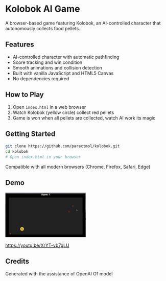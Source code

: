 # Kolobok AI Game

A browser-based game featuring Kolobok, an AI-controlled character that autonomously collects food pellets.

## Features

- AI-controlled character with automatic pathfinding
- Score tracking and win condition
- Smooth animations and collision detection
- Built with vanilla JavaScript and HTML5 Canvas
- No dependencies required

## How to Play

1. Open `index.html` in a web browser
2. Watch Kolobok (yellow circle) collect red pellets
3. Game is won when all pellets are collected, watch AI work its magic

## Getting Started

```bash
git clone https://github.com/paractmol/kolobok.git
cd kolobok
# Open index.html in your browser
```

Compatible with all modern browsers (Chrome, Firefox, Safari, Edge)

## Demo

<img src="screenshot.png" width="50%" alt="Kolobok AI Game screenshot" />

https://youtu.be/XrYT-vb7gLU

## Credits

Generated with the assistance of OpenAI O1 model